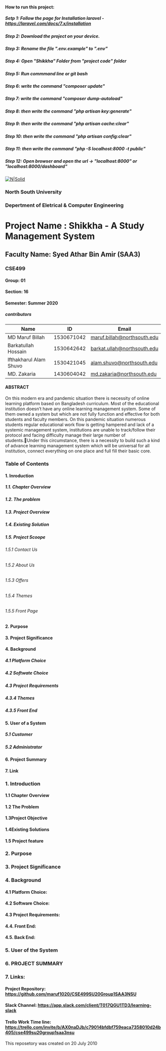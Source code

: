 #### How to run this project:
##### Setp 1: Follow the page for Installation laravel - https://laravel.com/docs/7.x/installation
##### Step 2: Download the project on your device. 
##### Step 3: Rename the file ".env.example" to ".env"
##### Step 4: Open "Shikkha" Folder from "project code" folder 
##### Step 5: Run commmand line or git bash 
##### Step 6: write the command "composer update"
##### Step 7: write the command "composer dump-autoload" 
##### Step 8: then write the command "php artisan key:generate"
##### Step 9: then write the command "php artisan cache:clear"
##### Step 10: then write the command "php artisan config:clear"
##### Step 11: then write the command "php -S localhost:8000 -t public"
##### Step 12: Open browser and open the url -> "localhost:8000" or "localhost:8000/dashboard"





[![N|Solid](http://www.northsouth.edu/newassets/images/nsu-photo/logo-4.png)]()


###  North South University
###  Depertment of Eletrical & Computer Engineering

# Project Name : Shikkha - A Study Management System

## Faculty Name: Syed Athar Bin Amir (SAA3)
### CSE499
#### Group: 01
#### Section: 16
#### Semester: Summer 2020

##### contributors
| Name | ID| Email| 
| ------ | ------ | ------ |
| MD Maruf Billah | 1530671042 | maruf.billah@northsouth.edu | 
| Barkatullah Hossain	| 1530642642| barkat.ullah@northsouth.edu | 
| Ifthakharul Alam Shuvo | 1530421045| alam.shuvo@northsouth.edu | 
| MD. Zakaria | 1430604042 | md.zakaria@northsouth.edu | 


#### ABSTRACT ####
On this modern era and pandemic situation there is necessity of online learning platform based on Bangladesh curriculum. Most of the educational institution doesn’t have any online learning management system. Some of them owned a system but which are not fully function and effective for both students and faculty members. On this pandemic situation numerous students regular educational work flow is getting hampered and lack of a systemic management system, institutions are unable to track/follow their  protocol and facing difficulty manage their large number of students.Under this circumstance, there is a necessity to build such a kind of advance learning management system which will be universal for all institution, connect everything on one place and full fill their basic core.



                                                                                      
### Table of Contents
#### 1. Inroduction
##### 1.1. Chapter Overview
##### 1.2. The problem
##### 1.3. Project Overview
##### 1.4. Existing Solution
##### 1.5. Project Scoope
###### 1.5.1 Contact Us
###### 1.5.2 About Us
###### 1.5.3 Offers
###### 1.5.4 Themes 
###### 1.5.5 Front Page
#### 2. Purpose
#### 3. Project Significance
#### 4. Background
##### 4.1 Platform Choice
##### 4.2 Softwate Choice
##### 4.3 Project Requirements
##### 4.3.4 Themes
##### 4.3.5 Front End
#### 5. User of a System
##### 5.1 Customer
##### 5.2 Administrator
#### 6. Project Summary
#### 7. Link



### 1. Introduction
#### 1.1 Chapter Overview
#### 1.2 The Problem
#### 1.3Project Objective
#### 1.4Existing Solutions   
#### 1.5 Project feature



### 2. Purpose



### 3. Project Significance 



### 4. Background
#### 4.1 Platform Choice:
#### 4.2 Software Choice:
#### 4.3 Project Requirements:
#### 4.4. Front End: 
#### 4.5. Back End: 



### 5. User of the System




### 6. PROJECT SUMMARY 



### 7. Links:
#### Project Repository: https://github.com/maruf1020/CSE499SU20Group1SAA3NSU
#### Slack Channel: https://app.slack.com/client/T017QGU1TD3/learning-slack
#### Trello Work Time line: https://trello.com/invite/b/AX0naDJb/c79014bfdbf759eaca7358010d24b405/cse499su20group1saa3nsu 


This reposetory was created on 20 July 2010


           
           
           
           
           
           
           
           


                                                   
                                                   

